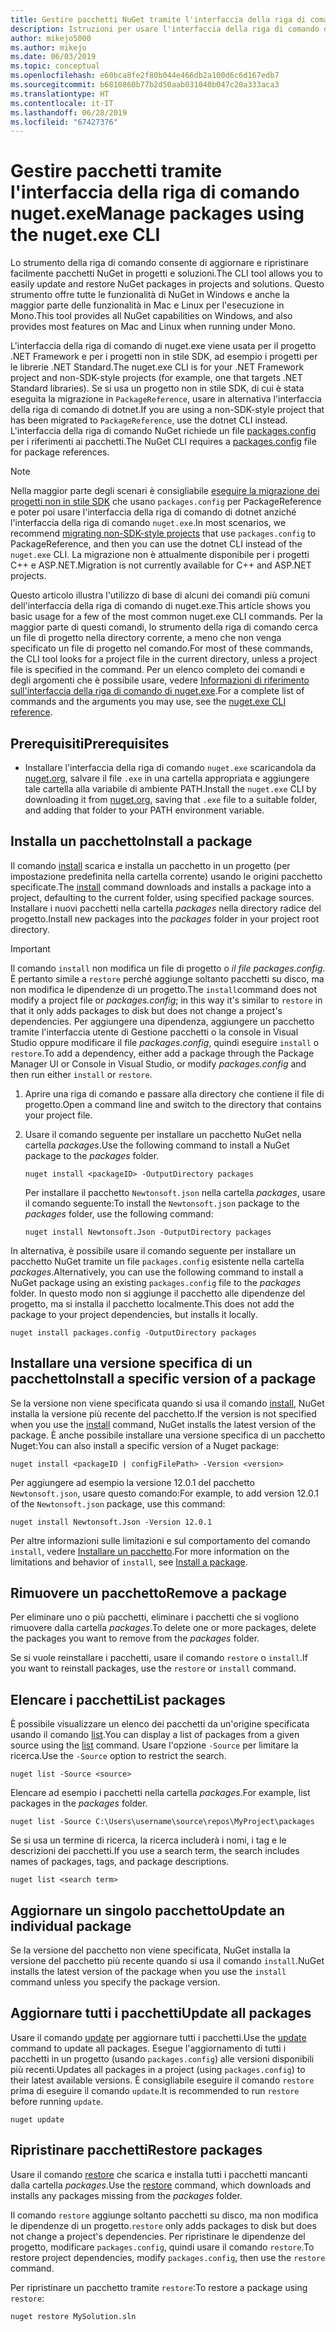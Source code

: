 ```yaml
---
title: Gestire pacchetti NuGet tramite l'interfaccia della riga di comando di nuget.exe
description: Istruzioni per usare l'interfaccia della riga di comando di nuget.exe insieme a pacchetti NuGet.
author: mikejo5000
ms.author: mikejo
ms.date: 06/03/2019
ms.topic: conceptual
ms.openlocfilehash: e60bca8fe2f80b044e466db2a100d6c6d167edb7
ms.sourcegitcommit: b6810860b77b2d50aab031040b047c20a333aca3
ms.translationtype: HT
ms.contentlocale: it-IT
ms.lasthandoff: 06/28/2019
ms.locfileid: "67427376"
---
```

# <a name="manage-packages-using-the-nugetexe-cli"></a><span data-ttu-id="65f03-103">Gestire pacchetti tramite l'interfaccia della riga di comando nuget.exe</span><span class="sxs-lookup"><span data-stu-id="65f03-103">Manage packages using the nuget.exe CLI</span></span>

<span data-ttu-id="65f03-104">Lo strumento della riga di comando consente di aggiornare e ripristinare facilmente pacchetti NuGet in progetti e soluzioni.</span><span class="sxs-lookup"><span data-stu-id="65f03-104">The CLI tool allows you to easily update and restore NuGet packages in projects and solutions.</span></span> <span data-ttu-id="65f03-105">Questo strumento offre tutte le funzionalità di NuGet in Windows e anche la maggior parte delle funzionalità in Mac e Linux per l'esecuzione in Mono.</span><span class="sxs-lookup"><span data-stu-id="65f03-105">This tool provides all NuGet capabilities on Windows, and also provides most features on Mac and Linux when running under Mono.</span></span>

<span data-ttu-id="65f03-106">L'interfaccia della riga di comando di nuget.exe viene usata per il progetto .NET Framework e per i progetti non in stile SDK, ad esempio i progetti per le librerie .NET Standard.</span><span class="sxs-lookup"><span data-stu-id="65f03-106">The nuget.exe CLI is for your .NET Framework project and non-SDK-style projects (for example, one that targets .NET Standard libraries).</span></span> <span data-ttu-id="65f03-107">Se si usa un progetto non in stile SDK, di cui è stata eseguita la migrazione in `PackageReference`, usare in alternativa l'interfaccia della riga di comando di dotnet.</span><span class="sxs-lookup"><span data-stu-id="65f03-107">If you are using a non-SDK-style project that has been migrated to `PackageReference`, use the dotnet CLI instead.</span></span> <span data-ttu-id="65f03-108">L'interfaccia della riga di comando NuGet richiede un file [packages.config](../reference/packages-config.md) per i riferimenti ai pacchetti.</span><span class="sxs-lookup"><span data-stu-id="65f03-108">The NuGet CLI requires a [packages.config](../reference/packages-config.md) file for package references.</span></span>

> [!NOTE]
> <span data-ttu-id="65f03-109">Nella maggior parte degli scenari è consigliabile [eseguire la migrazione dei progetti non in stile SDK](../reference/migrate-packages-config-to-package-reference.md) che usano `packages.config` per PackageReference e poter poi usare l'interfaccia della riga di comando di dotnet anziché l'interfaccia della riga di comando `nuget.exe`.</span><span class="sxs-lookup"><span data-stu-id="65f03-109">In most scenarios, we recommend [migrating non-SDK-style projects](../reference/migrate-packages-config-to-package-reference.md) that use `packages.config` to PackageReference, and then you can use the dotnet CLI instead of the `nuget.exe` CLI.</span></span> <span data-ttu-id="65f03-110">La migrazione non è attualmente disponibile per i progetti C++ e ASP.NET.</span><span class="sxs-lookup"><span data-stu-id="65f03-110">Migration is not currently available for C++ and ASP.NET projects.</span></span>

<span data-ttu-id="65f03-111">Questo articolo illustra l'utilizzo di base di alcuni dei comandi più comuni dell'interfaccia della riga di comando di nuget.exe.</span><span class="sxs-lookup"><span data-stu-id="65f03-111">This article shows you basic usage for a few of the most common nuget.exe CLI commands.</span></span> <span data-ttu-id="65f03-112">Per la maggior parte di questi comandi, lo strumento della riga di comando cerca un file di progetto nella directory corrente, a meno che non venga specificato un file di progetto nel comando.</span><span class="sxs-lookup"><span data-stu-id="65f03-112">For most of these commands, the CLI tool looks for a project file in the current directory, unless a project file is specified in the command.</span></span> <span data-ttu-id="65f03-113">Per un elenco completo dei comandi e degli argomenti che è possibile usare, vedere [Informazioni di riferimento sull'interfaccia della riga di comando di nuget.exe](../tools/nuget-exe-cli-reference.md).</span><span class="sxs-lookup"><span data-stu-id="65f03-113">For a complete list of commands and the arguments you may use, see the [nuget.exe CLI reference](../tools/nuget-exe-cli-reference.md).</span></span>

## <a name="prerequisites"></a><span data-ttu-id="65f03-114">Prerequisiti</span><span class="sxs-lookup"><span data-stu-id="65f03-114">Prerequisites</span></span>

- <span data-ttu-id="65f03-115">Installare l'interfaccia della riga di comando `nuget.exe` scaricandola da [nuget.org](https://dist.nuget.org/win-x86-commandline/latest/nuget.exe), salvare il file `.exe` in una cartella appropriata e aggiungere tale cartella alla variabile di ambiente PATH.</span><span class="sxs-lookup"><span data-stu-id="65f03-115">Install the `nuget.exe` CLI by downloading it from [nuget.org](https://dist.nuget.org/win-x86-commandline/latest/nuget.exe), saving that `.exe` file to a suitable folder, and adding that folder to your PATH environment variable.</span></span>

## <a name="install-a-package"></a><span data-ttu-id="65f03-116">Installa un pacchetto</span><span class="sxs-lookup"><span data-stu-id="65f03-116">Install a package</span></span>

<span data-ttu-id="65f03-117">Il comando [install](../tools/cli-ref-install.md) scarica e installa un pacchetto in un progetto (per impostazione predefinita nella cartella corrente) usando le origini pacchetto specificate.</span><span class="sxs-lookup"><span data-stu-id="65f03-117">The [install](../tools/cli-ref-install.md) command downloads and installs a package into a project, defaulting to the current folder, using specified package sources.</span></span> <span data-ttu-id="65f03-118">Installare i nuovi pacchetti nella cartella *packages* nella directory radice del progetto.</span><span class="sxs-lookup"><span data-stu-id="65f03-118">Install new packages into the *packages* folder in your project root directory.</span></span>

> [!IMPORTANT]
> <span data-ttu-id="65f03-119">Il comando `install` non modifica un file di progetto o *il file packages.config*. È pertanto simile a `restore` perché aggiunge soltanto pacchetti su disco, ma non modifica le dipendenze di un progetto.</span><span class="sxs-lookup"><span data-stu-id="65f03-119">The `install`command does not modify a project file or *packages.config*; in this way it's similar to `restore` in that it only adds packages to disk but does not change a project's dependencies.</span></span> <span data-ttu-id="65f03-120">Per aggiungere una dipendenza, aggiungere un pacchetto tramite l'interfaccia utente di Gestione pacchetti o la console in Visual Studio oppure modificare il file *packages.config*, quindi eseguire `install` o `restore`.</span><span class="sxs-lookup"><span data-stu-id="65f03-120">To add a dependency, either add a package through the Package Manager UI or Console in Visual Studio, or modify *packages.config* and then run either `install` or `restore`.</span></span>

1. <span data-ttu-id="65f03-121">Aprire una riga di comando e passare alla directory che contiene il file di progetto.</span><span class="sxs-lookup"><span data-stu-id="65f03-121">Open a command line and switch to the directory that contains your project file.</span></span>

2. <span data-ttu-id="65f03-122">Usare il comando seguente per installare un pacchetto NuGet nella cartella *packages*.</span><span class="sxs-lookup"><span data-stu-id="65f03-122">Use the following command to install a NuGet package to the *packages* folder.</span></span>

    ```cli
    nuget install <packageID> -OutputDirectory packages
    ```

    <span data-ttu-id="65f03-123">Per installare il pacchetto `Newtonsoft.json` nella cartella *packages*, usare il comando seguente:</span><span class="sxs-lookup"><span data-stu-id="65f03-123">To install the `Newtonsoft.json` package to the *packages* folder, use the following command:</span></span>

    ```cli
    nuget install Newtonsoft.Json -OutputDirectory packages
    ```

<span data-ttu-id="65f03-124">In alternativa, è possibile usare il comando seguente per installare un pacchetto NuGet tramite un file `packages.config` esistente nella cartella *packages*.</span><span class="sxs-lookup"><span data-stu-id="65f03-124">Alternatively, you can use the following command to install a NuGet package using an existing `packages.config` file to the *packages* folder.</span></span> <span data-ttu-id="65f03-125">In questo modo non si aggiunge il pacchetto alle dipendenze del progetto, ma si installa il pacchetto localmente.</span><span class="sxs-lookup"><span data-stu-id="65f03-125">This does not add the package to your project dependencies, but installs it locally.</span></span>

```cli
nuget install packages.config -OutputDirectory packages
```

## <a name="install-a-specific-version-of-a-package"></a><span data-ttu-id="65f03-126">Installare una versione specifica di un pacchetto</span><span class="sxs-lookup"><span data-stu-id="65f03-126">Install a specific version of a package</span></span>

<span data-ttu-id="65f03-127">Se la versione non viene specificata quando si usa il comando [install](../tools/cli-ref-install.md), NuGet installa la versione più recente del pacchetto.</span><span class="sxs-lookup"><span data-stu-id="65f03-127">If the version is not specified when you use the [install](../tools/cli-ref-install.md) command, NuGet installs the latest version of the package.</span></span> <span data-ttu-id="65f03-128">È anche possibile installare una versione specifica di un pacchetto Nuget:</span><span class="sxs-lookup"><span data-stu-id="65f03-128">You can also install a specific version of a Nuget package:</span></span>

```cli
nuget install <packageID | configFilePath> -Version <version>
```

<span data-ttu-id="65f03-129">Per aggiungere ad esempio la versione 12.0.1 del pacchetto `Newtonsoft.json`, usare questo comando:</span><span class="sxs-lookup"><span data-stu-id="65f03-129">For example, to add version 12.0.1 of the `Newtonsoft.json` package, use this command:</span></span>

```cli
nuget install Newtonsoft.Json -Version 12.0.1
```

<span data-ttu-id="65f03-130">Per altre informazioni sulle limitazioni e sul comportamento del comando `install`, vedere [Installare un pacchetto](#install-a-package).</span><span class="sxs-lookup"><span data-stu-id="65f03-130">For more information on the limitations and behavior of `install`, see [Install a package](#install-a-package).</span></span>

## <a name="remove-a-package"></a><span data-ttu-id="65f03-131">Rimuovere un pacchetto</span><span class="sxs-lookup"><span data-stu-id="65f03-131">Remove a package</span></span>

<span data-ttu-id="65f03-132">Per eliminare uno o più pacchetti, eliminare i pacchetti che si vogliono rimuovere dalla cartella *packages*.</span><span class="sxs-lookup"><span data-stu-id="65f03-132">To delete one or more packages, delete the packages you want to remove from the *packages* folder.</span></span>

<span data-ttu-id="65f03-133">Se si vuole reinstallare i pacchetti, usare il comando `restore` o `install`.</span><span class="sxs-lookup"><span data-stu-id="65f03-133">If you want to reinstall packages, use the `restore` or `install` command.</span></span>

## <a name="list-packages"></a><span data-ttu-id="65f03-134">Elencare i pacchetti</span><span class="sxs-lookup"><span data-stu-id="65f03-134">List packages</span></span>

<span data-ttu-id="65f03-135">È possibile visualizzare un elenco dei pacchetti da un'origine specificata usando il comando [list](../tools/cli-ref-list.md).</span><span class="sxs-lookup"><span data-stu-id="65f03-135">You can display a list of packages from a given source using the [list](../tools/cli-ref-list.md) command.</span></span> <span data-ttu-id="65f03-136">Usare l'opzione `-Source` per limitare la ricerca.</span><span class="sxs-lookup"><span data-stu-id="65f03-136">Use the `-Source` option to restrict the search.</span></span>

```cli
nuget list -Source <source>
```

<span data-ttu-id="65f03-137">Elencare ad esempio i pacchetti nella cartella *packages*.</span><span class="sxs-lookup"><span data-stu-id="65f03-137">For example, list packages in the *packages* folder.</span></span>

```cli
nuget list -Source C:\Users\username\source\repos\MyProject\packages
```

<span data-ttu-id="65f03-138">Se si usa un termine di ricerca, la ricerca includerà i nomi, i tag e le descrizioni dei pacchetti.</span><span class="sxs-lookup"><span data-stu-id="65f03-138">If you use a search term, the search includes names of packages, tags, and package descriptions.</span></span>

```cli
nuget list <search term>
```

## <a name="update-an-individual-package"></a><span data-ttu-id="65f03-139">Aggiornare un singolo pacchetto</span><span class="sxs-lookup"><span data-stu-id="65f03-139">Update an individual package</span></span>

<span data-ttu-id="65f03-140">Se la versione del pacchetto non viene specificata, NuGet installa la versione del pacchetto più recente quando si usa il comando `install`.</span><span class="sxs-lookup"><span data-stu-id="65f03-140">NuGet installs the latest version of the package when you use the `install` command unless you specify the package version.</span></span>

## <a name="update-all-packages"></a><span data-ttu-id="65f03-141">Aggiornare tutti i pacchetti</span><span class="sxs-lookup"><span data-stu-id="65f03-141">Update all packages</span></span>

<span data-ttu-id="65f03-142">Usare il comando [update](../tools/cli-ref-update.md) per aggiornare tutti i pacchetti.</span><span class="sxs-lookup"><span data-stu-id="65f03-142">Use the [update](../tools/cli-ref-update.md) command to update all packages.</span></span> <span data-ttu-id="65f03-143">Esegue l'aggiornamento di tutti i pacchetti in un progetto (usando `packages.config`) alle versioni disponibili più recenti.</span><span class="sxs-lookup"><span data-stu-id="65f03-143">Updates all packages in a project (using `packages.config`) to their latest available versions.</span></span> <span data-ttu-id="65f03-144">È consigliabile eseguire il comando `restore` prima di eseguire il comando `update`.</span><span class="sxs-lookup"><span data-stu-id="65f03-144">It is recommended to run `restore` before running `update`.</span></span>

```cli
nuget update
```

## <a name="restore-packages"></a><span data-ttu-id="65f03-145">Ripristinare pacchetti</span><span class="sxs-lookup"><span data-stu-id="65f03-145">Restore packages</span></span>

<span data-ttu-id="65f03-146">Usare il comando [restore](../tools/cli-ref-restore.md) che scarica e installa tutti i pacchetti mancanti dalla cartella *packages*.</span><span class="sxs-lookup"><span data-stu-id="65f03-146">Use the [restore](../tools/cli-ref-restore.md) command, which downloads and installs any packages missing from the *packages* folder.</span></span>

<span data-ttu-id="65f03-147">Il comando `restore` aggiunge soltanto pacchetti su disco, ma non modifica le dipendenze di un progetto.</span><span class="sxs-lookup"><span data-stu-id="65f03-147">`restore` only adds packages to disk but does not change a project's dependencies.</span></span> <span data-ttu-id="65f03-148">Per ripristinare le dipendenze del progetto, modificare `packages.config`, quindi usare il comando `restore`.</span><span class="sxs-lookup"><span data-stu-id="65f03-148">To restore project dependencies, modify `packages.config`, then use the `restore` command.</span></span>

<span data-ttu-id="65f03-149">Per ripristinare un pacchetto tramite `restore`:</span><span class="sxs-lookup"><span data-stu-id="65f03-149">To restore a package using `restore`:</span></span>

```cli
nuget restore MySolution.sln
```